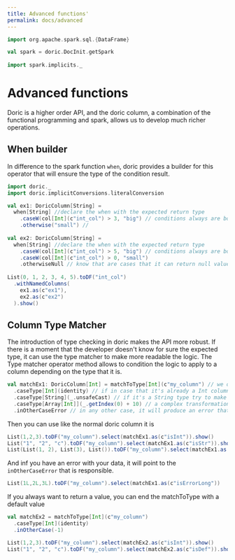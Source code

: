 ```yaml
---
title: Advanced functions'
permalink: docs/advanced
---
```

```scala mdoc:invisible
import org.apache.spark.sql.{DataFrame}

val spark = doric.DocInit.getSpark
      
import spark.implicits._
```
# Advanced functions
Doric is a higher order API, and the doric column, a combination of the functional programming and spark, allows us to develop much richer operations.

## When builder
In difference to the spark function `when`, doric provides a builder for this operator that will ensure the type of the condition result.

```scala mdoc
import doric._
import doric.implicitConversions.literalConversion

val ex1: DoricColumn[String] =
  when[String] //declare the when with the expected return type
    .caseW(col[Int](c"int_col") > 3, "big") // conditions always are boolean, and the return type is checked
    .otherwise("small") // 
  
val ex2: DoricColumn[String] =
  when[String] //declare the when with the expected return type
    .caseW(col[Int](c"int_col") > 5, "big") // conditions always are boolean, and the return type is checked
    .caseW(col[Int](c"int_col") > 0, "small")
    .otherwiseNull // know that are cases that it can return null values
  
List(0, 1, 2, 3, 4, 5).toDF("int_col")
  .withNamedColumns(
    ex1.as(c"ex1"),
    ex2.as(c"ex2")
  ).show()
```

## Column Type Matcher
The introduction of type checking in doric makes the API more robust. If there is a moment that the developer doesn't know for sure the expected type, it can use the type matcher to make more readable the logic. The Type matcher operator method allows to condition the logic to apply to a column depending on the type that it is.
```scala mdoc
val matchEx1: DoricColumn[Int] = matchToType[Int](c"my_column") // we only know the name that must exist in the dataframe
  .caseType[Int](identity) // if in case that it's already a Int column, keep it as it is
  .caseType[String](_.unsafeCast) // if it's a String type try to make a unsafe cast
  .caseType[Array[Int]](_.getIndex(0) + 10) // a complex transformation in case it's an array of integers
  .inOtherCaseError // in any other case, it will produce an error that will be displayed as any other [doric errors](/docs/errors/)
```
Then you can use like the normal doric column it is
```scala mdoc
List(1,2,3).toDF("my_column").select(matchEx1.as(c"isInt")).show()
List("1", "2", "c").toDF("my_column").select(matchEx1.as(c"isStr")).show()
List(List(1, 2), List(3), List()).toDF("my_column").select(matchEx1.as(c"isArrInt")).show()
```
And inf you have an error with your data, it will point to the `inOtherCaseError` that is responsible.
```scala mdoc:crash
List(1L,2L,3L).toDF("my_column").select(matchEx1.as(c"isErrorLong"))
```
If you always want to return a value, you can end the matchToType with a default value
```scala mdoc
val matchEx2 = matchToType[Int](c"my_column")
  .caseType[Int](identity)
  .inOtherCase(-1)
```
```scala mdoc
List(1,2,3).toDF("my_column").select(matchEx2.as(c"isInt")).show()
List("1", "2", "c").toDF("my_column").select(matchEx2.as(c"isDef")).show()
```
